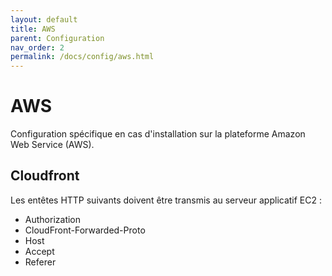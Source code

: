 ```yaml
---
layout: default
title: AWS
parent: Configuration
nav_order: 2
permalink: /docs/config/aws.html
---
```


# AWS 

Configuration spécifique en cas d'installation sur la plateforme Amazon Web Service (AWS).

## Cloudfront

Les entêtes HTTP suivants doivent être transmis au serveur applicatif EC2 :

 * Authorization
 * CloudFront-Forwarded-Proto
 * Host
 * Accept
 * Referer
